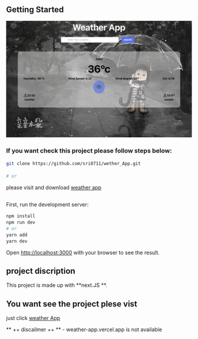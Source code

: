 
## Getting Started

![screeen shot](https://github.com/sri0711/wether_App/blob/main/public/scr.png)

### If you want check this project please follow steps below:
```bash
git clone https://github.com/sri0711/wether_App.git

# or

```
please visit and download [weather app](https://github.com/sri0711/wether_App)

## 
First, run the development server:

```bash
npm install
npm run dev
# or
yarn add
yarn dev
```

Open [http://localhost:3000](http://localhost:3000) with your browser to see the result.

## project discription

This project is made up with  **next.JS **. 


## You want see the project plese vist

just click [weather App](https://wether-app.vercel.app/)


** ++ discailmer ++ **  -  weather-app.vercel.app is not available 

